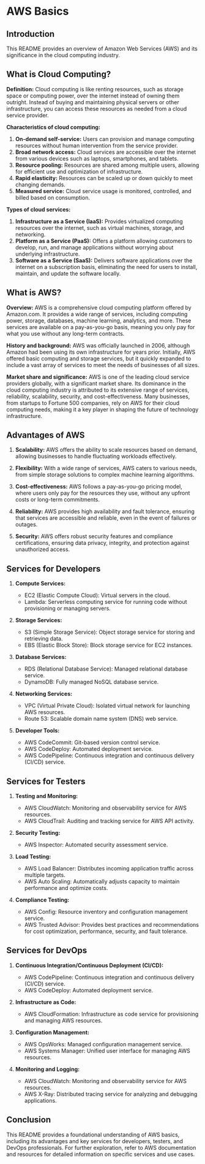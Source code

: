 # AWS Basics

## Introduction

This README provides an overview of Amazon Web Services (AWS) and its significance in the cloud computing industry.

## What is Cloud Computing?

**Definition:** Cloud computing is like renting resources, such as storage space or computing power, over the internet instead of owning them outright. Instead of buying and maintaining physical servers or other infrastructure, you can access these resources as needed from a cloud service provider.

**Characteristics of cloud computing:**
1. **On-demand self-service:** Users can provision and manage computing resources without human intervention from the service provider.
2. **Broad network access:** Cloud services are accessible over the internet from various devices such as laptops, smartphones, and tablets.
3. **Resource pooling:** Resources are shared among multiple users, allowing for efficient use and optimization of infrastructure.
4. **Rapid elasticity:** Resources can be scaled up or down quickly to meet changing demands.
5. **Measured service:** Cloud service usage is monitored, controlled, and billed based on consumption.

**Types of cloud services:**
1. **Infrastructure as a Service (IaaS):** Provides virtualized computing resources over the internet, such as virtual machines, storage, and networking.
2. **Platform as a Service (PaaS):** Offers a platform allowing customers to develop, run, and manage applications without worrying about underlying infrastructure.
3. **Software as a Service (SaaS):** Delivers software applications over the internet on a subscription basis, eliminating the need for users to install, maintain, and update the software locally.

## What is AWS?

**Overview:** AWS is a comprehensive cloud computing platform offered by Amazon.com. It provides a wide range of services, including computing power, storage, databases, machine learning, analytics, and more. These services are available on a pay-as-you-go basis, meaning you only pay for what you use without any long-term contracts.

**History and background:** AWS was officially launched in 2006, although Amazon had been using its own infrastructure for years prior. Initially, AWS offered basic computing and storage services, but it quickly expanded to include a vast array of services to meet the needs of businesses of all sizes.

**Market share and significance:** AWS is one of the leading cloud service providers globally, with a significant market share. Its dominance in the cloud computing industry is attributed to its extensive range of services, reliability, scalability, security, and cost-effectiveness. Many businesses, from startups to Fortune 500 companies, rely on AWS for their cloud computing needs, making it a key player in shaping the future of technology infrastructure.

## Advantages of AWS

1. **Scalability:** AWS offers the ability to scale resources based on demand, allowing businesses to handle fluctuating workloads effectively.

2. **Flexibility:** With a wide range of services, AWS caters to various needs, from simple storage solutions to complex machine learning algorithms.

3. **Cost-effectiveness:** AWS follows a pay-as-you-go pricing model, where users only pay for the resources they use, without any upfront costs or long-term commitments.

4. **Reliability:** AWS provides high availability and fault tolerance, ensuring that services are accessible and reliable, even in the event of failures or outages.

5. **Security:** AWS offers robust security features and compliance certifications, ensuring data privacy, integrity, and protection against unauthorized access.

## Services for Developers

1. **Compute Services:** 
   - EC2 (Elastic Compute Cloud): Virtual servers in the cloud.
   - Lambda: Serverless computing service for running code without provisioning or managing servers.

2. **Storage Services:** 
   - S3 (Simple Storage Service): Object storage service for storing and retrieving data.
   - EBS (Elastic Block Store): Block storage service for EC2 instances.

3. **Database Services:** 
   - RDS (Relational Database Service): Managed relational database service.
   - DynamoDB: Fully managed NoSQL database service.

4. **Networking Services:** 
   - VPC (Virtual Private Cloud): Isolated virtual network for launching AWS resources.
   - Route 53: Scalable domain name system (DNS) web service.

5. **Developer Tools:** 
   - AWS CodeCommit: Git-based version control service.
   - AWS CodeDeploy: Automated deployment service.
   - AWS CodePipeline: Continuous integration and continuous delivery (CI/CD) service.

## Services for Testers

1. **Testing and Monitoring:** 
   - AWS CloudWatch: Monitoring and observability service for AWS resources.
   - AWS CloudTrail: Auditing and tracking service for AWS API activity.

2. **Security Testing:** 
   - AWS Inspector: Automated security assessment service.

3. **Load Testing:** 
   - AWS Load Balancer: Distributes incoming application traffic across multiple targets.
   - AWS Auto Scaling: Automatically adjusts capacity to maintain performance and optimize costs.

4. **Compliance Testing:** 
   - AWS Config: Resource inventory and configuration management service.
   - AWS Trusted Advisor: Provides best practices and recommendations for cost optimization, performance, security, and fault tolerance.

## Services for DevOps

1. **Continuous Integration/Continuous Deployment (CI/CD):** 
   - AWS CodePipeline: Continuous integration and continuous delivery (CI/CD) service.
   - AWS CodeDeploy: Automated deployment service.

2. **Infrastructure as Code:** 
   - AWS CloudFormation: Infrastructure as code service for provisioning and managing AWS resources.

3. **Configuration Management:** 
   - AWS OpsWorks: Managed configuration management service.
   - AWS Systems Manager: Unified user interface for managing AWS resources.

4. **Monitoring and Logging:** 
   - AWS CloudWatch: Monitoring and observability service for AWS resources.
   - AWS X-Ray: Distributed tracing service for analyzing and debugging applications.

## Conclusion

This README provides a foundational understanding of AWS basics, including its advantages and key services for developers, testers, and DevOps professionals. For further exploration, refer to AWS documentation and resources for detailed information on specific services and use cases.

